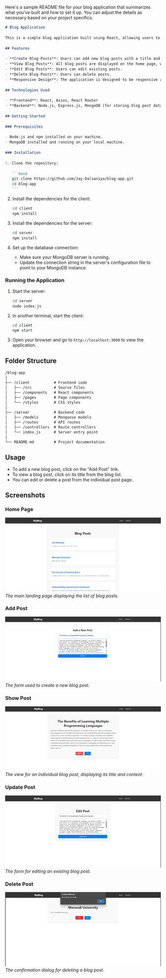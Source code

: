Here's a sample README file for your blog application that summarizes what you've built and how to set it up. You can adjust the details as necessary based on your project specifics.

````markdown
# Blog Application

This is a simple blog application built using React, allowing users to create, read, update, and delete blog posts. The application utilizes a RESTful API to manage blog post data.

## Features

- **Create Blog Posts**: Users can add new blog posts with a title and content.
- **View Blog Posts**: All blog posts are displayed on the home page, with links to view individual posts.
- **Edit Blog Posts**: Users can edit existing posts.
- **Delete Blog Posts**: Users can delete posts.
- **Responsive Design**: The application is designed to be responsive and user-friendly.

## Technologies Used

- **Frontend**: React, Axios, React Router
- **Backend**: Node.js, Express.js, MongoDB (for storing blog post data)

## Getting Started

### Prerequisites

- Node.js and npm installed on your machine.
- MongoDB installed and running on your local machine.

### Installation

1. Clone the repository:

   ```bash
   git clone https://github.com/Jay-Dalsaniya/blog-app.git
   cd blog-app
   ```
````

2. Install the dependencies for the client:

   ```bash
   cd client
   npm install
   ```

3. Install the dependencies for the server:

   ```bash
   cd server
   npm install
   ```

4. Set up the database connection:
   - Make sure your MongoDB server is running.
   - Update the connection string in the server's configuration file to point to your MongoDB instance.

### Running the Application

1. Start the server:

   ```bash
   cd server
   node index.js
   ```

2. In another terminal, start the client:

   ```bash
   cd client
   npm start
   ```

3. Open your browser and go to `http://localhost:3000` to view the application.

## Folder Structure

```
/blog-app
│
├── /client           # Frontend code
│   ├── /src          # Source files
│   ├── /components   # React components
│   ├── /pages        # Page components
│   └── /styles       # CSS styles
│
├── /server           # Backend code
│   ├── /models       # Mongoose models
│   ├── /routes       # API routes
│   ├── /controllers  # Route controllers
│   └── index.js      # Server entry point
│
└── README.md         # Project documentation
```

## Usage

- To add a new blog post, click on the "Add Post" link.
- To view a blog post, click on its title from the blog list.
- You can edit or delete a post from the individual post page.

## Screenshots

### Home Page

![Home Page](image.png)
_The main landing page displaying the list of blog posts._

### Add Post

![Add Post](image-1.png)
_The form used to create a new blog post._

### Show Post

![Show Post](image-2.png)
_The view for an individual blog post, displaying its title and content._

### Update Post

![Update Post](image-3.png)
_The form for editing an existing blog post._

### Delete Post

![Delete Post](image-4.png)
_The confirmation dialog for deleting a blog post._

